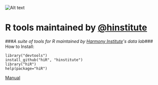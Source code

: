 ![Alt text](http://dl.dropbox.com/u/6535582/HI_Files/hiR/imgs/hidatalab.jpg)
# R tools maintained by [@hinstitute](http://www.twitter.com/hinstitute) #
###_A suite of tools for R maintained by [Harmony Institute](http://www.harmony-institute.org/)'s data lab_###
How to Install:

	library("devtools")
	install_github("hiR", "hinstitute")
	library("hiR")
	help(package="hiR")

[Manual](http://github.com/hinstitute/hiR/blob/master/hiR-manual.pdf?raw=true)

